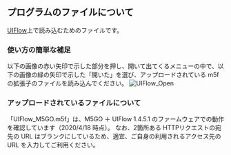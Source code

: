 ## プログラムのファイルについて
[UIFlow](http://flow.m5stack.com/)上で読み込むためのファイルです。

### 使い方の簡単な補足
以下の画像の赤い矢印で示した部分を押し、開いて出てくるメニューの中で、以下の画像の緑の矢印で示した「開いた」を選び、アップロードされている m5f の拡張子のファイルを読み込んでください。
![UIFlow_Open](https://user-images.githubusercontent.com/1994851/79640626-7cc84580-81cd-11ea-8e78-7ef1a7952e96.jpg)

### アップロードされているファイルについて
「UIFlow_M5GO.m5f」は、M5GO ＋ UIFlow 1.4.5.1 のファームウェアでの動作を確認しています（2020/4/18 時点）。
なお、2箇所ある HTTPリクエストの宛先の URL はブランクにしているため、適宜、ご自身の利用されるアクセス先の URL を入力してご利用ください。
